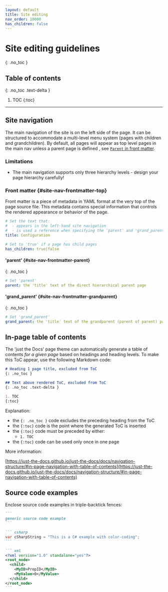 ```yaml
---
layout: default
title: Site editing
nav_order: 10000
has_children: false
---
```


# Site editing guidelines
{: .no_toc }


## Table of contents
{: .no_toc .text-delta }

1. TOC
{:toc}

---

## Site navigation
The main navigation of the site is on the left side of the page. It can be structured to accommodate a multi-level menu system (pages with children and grandchildren).
By default, all pages will appear as top level pages in the main nav unless a parent page is defined , see [`Parent` in front matter](#site-nav-frontmatter-parent).

### Limitations
- The main navigation supports only three hierarchy levels - design your page hierarchy carefully!


### Front matter {#site-nav-frontmatter-top}
Front matter is a piece of metadata in YAML format at the very top of the page source file. This metadata contains special information that controls the rendered appearance or behavior of the page.

```yaml
# Set the text that:
#  - appears in the left-hand site navigation
#  - is used a reference when specifying the 'parent' and 'grand_parent' settings for children / grandchildren pages
title: Configuration

# Set to 'true' if a page has child pages
has_children: true|false
```
#### 'parent' {#site-nav-frontmatter-parent}
{: .no_toc }
```yaml
# Set 'parent'
parent: the 'title' text of the direct hierarchical parent page
```
#### 'grand_parent' {#site-nav-frontmatter-grandparent}
{: .no_toc }
```yaml
# Set 'grand_parent'
grand_parent: the 'title' text of the grandparent (parent of parent) page
```



## In-page table of contents
The 'just the Docs' page theme can automatically generate a table of contents _for a given page_ based on headings and heading levels. To make this ToC appear, use the following Markdown code:

```markdown
# Heading 1 page title, excluded from ToC
{: .no_toc }

## Text above rendered ToC, excluded from ToC
{: .no_toc .text-delta }

1. TOC
{:toc}
```

Explanation:
- the `{: .no_toc }` code excludes the preceding heading from the ToC
- the `{:toc}` code is the point where the generated ToC is inserted
- the `{:toc}` code must be preceded by either:
    - `1. TOC`
- the `{:toc}` code can be used only once in one page


More information:

[https://just-the-docs.github.io/just-the-docs/docs/navigation-structure/#in-page-navigation-with-table-of-contents](https://just-the-docs.github.io/just-the-docs/docs/navigation-structure/#in-page-navigation-with-table-of-contents)

## Source code examples
Enclose source code examples in triple-backtick fences:
```` markdown
```
generic source code example
```

``` csharp
var cSharpString = "This is a C# example with color-coding";
```

``` xml
<?xml version="1.0" standalone="yes"?>
<root_node>
  <child>
    <MyID>PropID</MyID>
    <MyValue>0</MyValue>
  </child>
</root_node>
```
````
